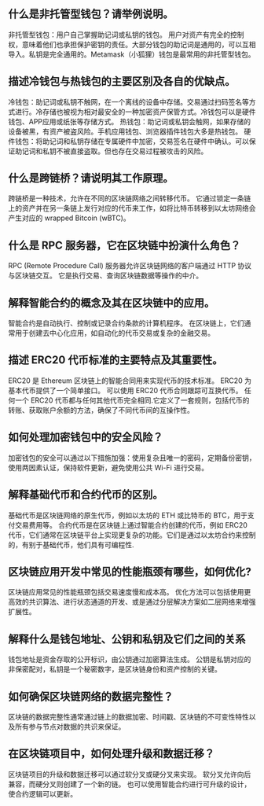## 什么是非托管型钱包？请举例说明。
非托管型钱包：用户自己掌握助记词或私钥的钱包。 用户对资产有完全的控制权，意味着他们也承担保护密钥的责任。大部分钱包的助记词是通用的，可以互相导入。私钥是完全通用的。Metamask（小狐狸）钱包是最常用的非托管型钱包。

## 描述冷钱包与热钱包的主要区别及各自的优缺点。
冷钱包：助记词或私钥不触网，在一个离线的设备中存储。交易通过扫码签名等方式进行。冷存储也被视为相对最安全的一种加密资产保管方式。冷钱包可以是硬件钱包、APP应用或纸张等存储方式。
热钱包：助记词或私钥会触网，如果存储的设备被黑，有资产被盗风险。手机应用钱包、浏览器插件钱包大多是热钱包。
硬件钱包：将助记词和私钥存储在专属硬件中加密，交易签名在硬件中确认。可以保证助记词和私钥不被直接盗取。但也存在交易过程被攻击的风险。

## 什么是跨链桥？请说明其工作原理。
跨链桥是一种技术，允许在不同的区块链网络之间转移代币。
它通过锁定一条链上的资产并在另一条链上发行对应的代币来工作，如将比特币转移到以太坊网络会产生对应的 wrapped Bitcoin (wBTC)。

## 什么是 RPC 服务器，它在区块链中扮演什么角色？
RPC (Remote Procedure Call) 服务器允许区块链网络的客户端通过 HTTP 协议与区块链交互。
它是执行交易、查询区块链数据等操作的中介。

## 解释智能合约的概念及其在区块链中的应用。
智能合约是自动执行、控制或记录合约条款的计算机程序。
在区块链上，它们通常用于创建去中心化应用，如自动化的代币交易或复杂的金融交易。

## 描述 ERC20 代币标准的主要特点及其重要性。
ERC20 是 Ethereum 区块链上的智能合同用来实现代币的技术标准。 ERC20 为基本代币提供了一个简单接口。 可以使用 ERC20 代币合同跟踪可互换代币。 任何一个 ERC20 代币都与任何其他代币完全相同.它定义了一套规则，包括代币的转账、获取账户余额的方法，确保了不同代币间的互操作性。

## 如何处理加密钱包中的安全风险？
加密钱包的安全可以通过以下措施加强：使用复杂且唯一的密码，定期备份密钥，使用两因素认证，保持软件更新，避免使用公共 Wi-Fi 进行交易。

## 解释基础代币和合约代币的区别。
基础代币是区块链网络的原生代币，例如以太坊的 ETH 或比特币的 BTC，用于支付交易费用等。
合约代币是在区块链上通过智能合约创建的代币，例如 ERC20 代币，它们通常在区块链平台上实现更复杂的功能。它们是通过以太坊合约来控制的，有别于基础代币，他们具有可编程性.

## 区块链应用开发中常见的性能瓶颈有哪些，如何优化?
区块链应用常见的性能瓶颈包括交易速度慢和成本高。
优化方法可以包括使用更高效的共识算法、进行状态通道的开发、或是通过分层解决方案如二层网络来增强扩展性。

## 解释什么是钱包地址、公钥和私钥及它们之间的关系
钱包地址是资金存取的公开标识，由公钥通过加密算法生成。
公钥是私钥对应的非保密配对，私钥是一个秘密数字，是区块链身份和资产控制的关键。

## 如何确保区块链网络的数据完整性？
区块链的数据完整性通常通过链上的数据加密、时间戳、区块链的不可变性特性以及所有参与节点对数据的共识来保证。

## 在区块链项目中，如何处理升级和数据迁移？
区块链项目的升级和数据迁移可以通过软分叉或硬分叉来实现。
软分叉允许向后兼容，而硬分叉则创建了一个新的链。
也可以使用智能合约进行可升级的设计，使合约逻辑可以更新。